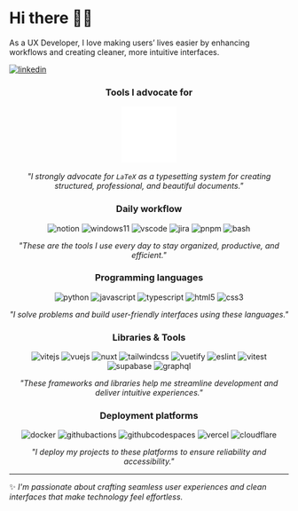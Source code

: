 # Hi there 👋🏻

As a UX Developer, I love making users’ lives easier by enhancing workflows and creating cleaner, more intuitive interfaces.

[![linkedin](https://img.shields.io/badge/LinkedIn-0077B5?style=for-the-badge&logo=linkedin&logoColor=white)](https://www.linkedin.com/in/emanuelenardi/)

<!--
- 🔭 I'm currently working on ...
- 🌱 I'm currently learning ...
- 👯 I'm looking to collaborate on ...
- 🤔 I'm looking for help with ...
- 💬 Ask me about ...
- 📫 How to reach me: ...
- ⚡ Fun fact: ...
-->

<div align=center>

  ### Tools I advocate for

  <a href="https://www.latex-project.org/get/" target="_blank" rel="noopener noreferrer">
    <img src="https://raw.githubusercontent.com/emanuelenardi/EmanueleNardi/refs/heads/main/latex-white.svg" width="100" alt="LaTeX" />
  </a>

  _"I strongly advocate for `LaTeX` as a typesetting system for creating structured, professional, and beautiful documents."_

  ### Daily workflow

  <p align="center">
    <img src="https://cdn.jsdelivr.net/gh/devicons/devicon@latest/icons/notion/notion-original.svg" height="40" width="40" alt="notion" />
    <img src="https://cdn.jsdelivr.net/gh/devicons/devicon@latest/icons/windows11/windows11-original.svg" height="40" width="40" alt="windows11" />
    <img src="https://cdn.jsdelivr.net/gh/devicons/devicon@latest/icons/vscode/vscode-original.svg" height="40" width="40" alt="vscode" />
    <img src="https://cdn.jsdelivr.net/gh/devicons/devicon@latest/icons/jira/jira-original.svg" height="40" width="40" alt="jira" />
    <img src="https://cdn.jsdelivr.net/gh/devicons/devicon@latest/icons/pnpm/pnpm-original.svg" height="40" width="40" alt="pnpm" />
    <img src="https://cdn.jsdelivr.net/gh/devicons/devicon@latest/icons/bash/bash-original.svg" height="40" width="40" alt="bash" />
  </p>

  _"These are the tools I use every day to stay organized, productive, and efficient."_

  ### Programming languages

  <p align="center">
    <img src="https://cdn.jsdelivr.net/gh/devicons/devicon@latest/icons/python/python-original.svg" height="40" width="40" alt="python" />
    <img src="https://cdn.jsdelivr.net/gh/devicons/devicon@latest/icons/javascript/javascript-original.svg" height="40" width="40" alt="javascript" />
    <img src="https://cdn.jsdelivr.net/gh/devicons/devicon@latest/icons/typescript/typescript-original.svg" height="40" width="40" alt="typescript" />
    <img src="https://cdn.jsdelivr.net/gh/devicons/devicon@latest/icons/html5/html5-original.svg" height="40" width="40" alt="html5" />
    <img src="https://cdn.jsdelivr.net/gh/devicons/devicon@latest/icons/css3/css3-original.svg" height="40" width="40" alt="css3" />
  </p>

  _"I solve problems and build user-friendly interfaces using these languages."_
  
  ### Libraries & Tools

  <p align="center">
    <img src="https://cdn.jsdelivr.net/gh/devicons/devicon@latest/icons/vitejs/vitejs-original.svg" height="40" width="40" alt="vitejs" />
    <img src="https://cdn.jsdelivr.net/gh/devicons/devicon@latest/icons/vuejs/vuejs-original.svg" height="40" width="40" alt="vuejs" />
    <img src="https://cdn.jsdelivr.net/gh/devicons/devicon@latest/icons/nuxt/nuxt-original.svg" height="40" width="40" alt="nuxt" />
    <img src="https://cdn.jsdelivr.net/gh/devicons/devicon@latest/icons/tailwindcss/tailwindcss-original-wordmark.svg" height="40" width="40" alt="tailwindcss" />
    <img src="https://cdn.jsdelivr.net/gh/devicons/devicon@latest/icons/vuetify/vuetify-original.svg" height="40" width="40" alt="vuetify" />
    <img src="https://cdn.jsdelivr.net/gh/devicons/devicon@latest/icons/eslint/eslint-original.svg" height="40" width="40" alt="eslint" />
    <img src="https://cdn.jsdelivr.net/gh/devicons/devicon@latest/icons/vitest/vitest-original.svg" height="40" width="40" alt="vitest" />
    <img src="https://cdn.jsdelivr.net/gh/devicons/devicon@latest/icons/supabase/supabase-original.svg" height="40" width="40" alt="supabase" />
    <img src="https://cdn.jsdelivr.net/gh/devicons/devicon@latest/icons/graphql/graphql-plain.svg" height="40" width="40" alt="graphql" />
  </p>

  _"These frameworks and libraries help me streamline development and deliver intuitive experiences."_

  ### Deployment platforms

  <p align="center">
    <img src="https://cdn.jsdelivr.net/gh/devicons/devicon@latest/icons/docker/docker-original.svg" height="40" width="40" alt="docker" />
    <img src="https://cdn.jsdelivr.net/gh/devicons/devicon@latest/icons/githubactions/githubactions-original.svg" height="40" width="40" alt="githubactions" />
    <img src="https://cdn.jsdelivr.net/gh/devicons/devicon@latest/icons/githubcodespaces/githubcodespaces-original.svg" height="40" width="40" alt="githubcodespaces" />
    <img src="https://cdn.jsdelivr.net/gh/devicons/devicon@latest/icons/vercel/vercel-original.svg" height="40" width="40" alt="vercel" />
    <img src="https://cdn.jsdelivr.net/gh/devicons/devicon@latest/icons/cloudflare/cloudflare-original.svg" height="40" width="40" alt="cloudflare" />
  </p>

  _"I deploy my projects to these platforms to ensure reliability and accessibility."_
</div>

---

✨ *I'm passionate about crafting seamless user experiences and clean interfaces that make technology feel effortless.*
